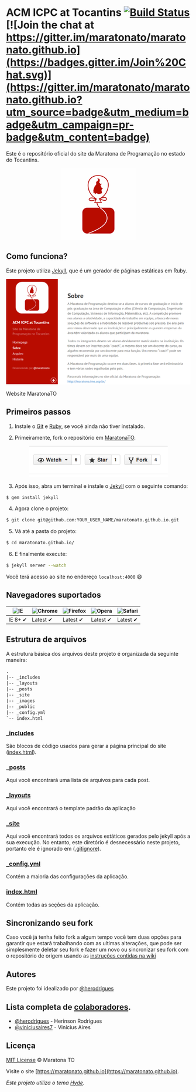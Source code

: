 # ACM ICPC at Tocantins [![Build Status](https://travis-ci.org/maratonato/maratonato.github.io.svg)](https://travis-ci.org/maratonato/maratonato.github.io) [![Join the chat at https://gitter.im/maratonato/maratonato.github.io](https://badges.gitter.im/Join%20Chat.svg)](https://gitter.im/maratonato/maratonato.github.io?utm_source=badge&utm_medium=badge&utm_campaign=pr-badge&utm_content=badge)

Este é o repositório oficial do site da Maratona de Programação no estado do Tocantins.

<p align="center"><img src="images/icpc_logo.png" /></p>

## Como funciona?

Este projeto utiliza [Jekyll](http://jekyllrb.com/), que é um gerador de páginas estáticas em Ruby.

<p align="center"><img src="images/screenshot-home.png" /></p>

<caption>Website MaratonaTO</caption>

## Primeiros passos

1. Instale o [Git](http://git-scm.com/downloads) e [Ruby](http://www.ruby-lang.org/pt/downloads/), se você ainda não tiver instalado.

2. Primeiramente, fork o repositório em [MaratonaTO](https://github.com/maratonato/maratonato.github.io).

<p align="center"><img src="images/fork.png" /></p>

3. Após isso, abra um terminal e instale o [Jekyll](http://jekyllrb.com/) com o seguinte comando:

  ```sh
  $ gem install jekyll
  ```

4. Agora clone o projeto:

  ```sh
  $ git clone git@github.com:YOUR_USER_NAME/maratonato.github.io.git
  ```

5. Vá até a pasta do projeto:

  ```sh
  $ cd maratonato.github.io/
  ```

6. E finalmente execute:

  ```sh
  $ jekyll server --watch
  ```

Você terá acesso ao site no endereço `localhost:4000` :smile:

## Navegadores suportados

![IE](https://cloud.githubusercontent.com/assets/398893/3528325/20373e76-078e-11e4-8e3a-1cb86cf506f0.png) | ![Chrome](https://cloud.githubusercontent.com/assets/398893/3528328/23bc7bc4-078e-11e4-8752-ba2809bf5cce.png) | ![Firefox](https://cloud.githubusercontent.com/assets/398893/3528329/26283ab0-078e-11e4-84d4-db2cf1009953.png) | ![Opera](https://cloud.githubusercontent.com/assets/398893/3528330/27ec9fa8-078e-11e4-95cb-709fd11dac16.png) | ![Safari](https://cloud.githubusercontent.com/assets/398893/3528331/29df8618-078e-11e4-8e3e-ed8ac738693f.png)
--- | --- | --- | --- | --- |
IE 8+ ✔ | Latest ✔ | Latest ✔ | Latest ✔ | Latest ✔ |

## Estrutura de arquivos

A estrutura básica dos arquivos deste projeto é organizada da seguinte maneira:

```
.
|-- _includes
|-- _layouts
|-- _posts
|-- _site
|-- _images
|-- _public
|-- _config.yml
`-- index.html
```

### [_includes](https://github.com/maratonato/maratonato.github.io/tree/master/_includes)

São blocos de código usados para gerar a página principal do site ([index.html](https://github.com/maratonato/maratonato.github.io/blob/master/index.html)).

### [_posts](https://github.com/maratonato/maratonato.github.io/tree/master/_posts)

Aqui você encontrará uma lista de arquivos para cada post.

### [_layouts](https://github.com/maratonato/maratonato.github.io/tree/master/_layouts)

Aqui você encontrará o template padrão da aplicação

### [_site](https://github.com/maratonato/maratonato.github.io/tree/master/_site)

Aqui você encontrará todos os arquivos estáticos gerados pelo jekyll após a sua execução. No entanto, este diretório é desnecessário neste projeto, portanto ele é ignorado em ([.gitignore](https://github.com/maratonato/maratonato.github.io/blob/master/.gitignore)).

### [_config.yml](https://github.com/maratonato/maratonato.github.io/blob/master/_config.yml)

Contém a maioria das configurações da aplicação.

### [index.html](https://github.com/maratonato/maratonato.github.io/blob/master/index.html)

Contém todas as seções da aplicação.

## Sincronizando seu fork

Caso você já tenha feito fork a algum tempo você tem duas opções para garantir que estará trabalhando com as ultimas alterações, que pode ser simplesmente deletar seu fork e fazer um novo ou sincronizar seu fork com o repositório de origem usando as [instruções contidas na wiki](https://github.com/maratonato/maratonato.github.io/wiki/Sincronizando-seu-fork-com-o-reposit%C3%B3rio-principal)

## Autores

Este projeto foi idealizado por [@herodrigues](https://www.github.com/herodrigues)

## Lista completa de [colaboradores](https://github.com/maratonato/maratonato.github.io/graphs/contributors).

- [@herodrigues](https://www.github.com/herodrigues) - Herinson Rodrigues
- [@viniciusaires7](https://www.github.com/viniciusaires7) - Vinícius Aires

## Licença

[MIT License](http://mit-license.org/) © Maratona TO

Visite o site [https://maratonato.github.io](https://maratonato.github.io).

_Este projeto utiliza o tema [Hyde](http://hyde.getpoole.com/)._
